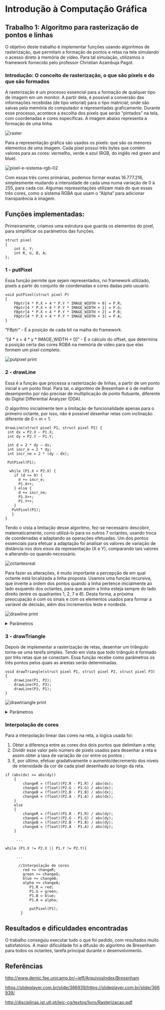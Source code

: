 # Introdução à Computação Gráfica
## Trabalho 1: Algoritmo para rasterização de pontos e linhas
O objetivo deste trabalho é implementar funções usando algoritmos de rasterização, que permitam a formação de pontos e retas na tela simulando o acesso direto à memória de vídeo.
Para tal simulação, utilizamos o framework  fornecido pelo professor Christian Azambuja Pagot.
### Introdução: O conceito de rasterização, o que são pixels e do que são formados
A rasterização é um processo essencial para a formação de qualquer tipo de imagem em um monitor. A partir dela, é possível a conversão das informações recebidas (de tipo vetorial) para o tipo matricial; onde são salvas pela memória do computador e representadas graficamente.
Durante esse processo, acontece a escolha dos pixels que serão “pintados” na tela, com coordenadas e cores específicas. A imagem abaixo representa a formação de uma linha.

![raster](https://user-images.githubusercontent.com/42072854/43996645-82b96912-9d9d-11e8-9fc8-101c06b2f0be.png)

Para a representação gráfica são usados os pixels: que são os menores elementos de uma imagem. Cada pixel possui três bytes que contém valores para as cores: vermelho, verde e azul (RGB, do inglês red green and blue).

![pixel-e-sistema-rgb-02](https://user-images.githubusercontent.com/42072854/43997586-05d8bf10-9db6-11e8-98ea-29e83bdc5536.png)

Com essas três cores primárias, podemos formar exatas 16.777.216, simplesmente mudando a intensidade de cada uma numa variação de 0 à 255, para cada cor. Algumas representações utilizam mais do que essas três cores, como o sistema RGBA que usam o “Alpha” para adicionar transparência à imagem.
## Funções implementadas:
Primeiramente, criamos uma estrutura que guarda os elementos do pixel, para simplificar os parâmetros das funções.
```
struct pixel
{
    int X, Y;
    int R, G, B, A;
};
```
### 1 - putPixel
Essa função permite que sejam representados, no framework utilizado, pixels a partir do conjunto de coordenadas e cores dadas pelo usuário.
```
void putPixel(struct pixel P)
{
    FBptr[4 * P.X + 4 * P.Y * IMAGE_WIDTH + 0] = P.R;
    FBptr[4 * P.X + 4 * P.Y * IMAGE_WIDTH + 1] = P.G;
    FBptr[4 * P.X + 4 * P.Y * IMAGE_WIDTH + 2] = P.B;
    FBptr[4 * P.X + 4 * P.Y * IMAGE_WIDTH + 3] = P.A;
}
```
“FBptr” - É a posição de cada bit na malha do framework.

“[4 * x + 4 * y * IMAGE_WIDTH + 0]” - É o cálculo do offset,  que determina a posição certa das cores RGBA na memória de vídeo para que elas formem um pixel completo.

![putpixel print](https://user-images.githubusercontent.com/42072854/43998040-918a35e6-9dc2-11e8-8e18-37f9d59fad06.png)

### 2 - drawLine
Essa é a função que processa a rasterização de linhas, a partir de um ponto inicial e um ponto final. Para tal, o algoritmo de Bresenham é o de melhor desempenho por não precisar de multiplicação de ponto flutuante, diferente do Digital Differential Analyzer (DDA).

O algoritmo inicialmente tem a limitação de funcionalidade apenas para o primeiro octante, por isso, não é possível desenhar retas com inclinação diferente de 0 < m < 1.
```
drawLine(struct pixel P1, struct pixel P2) {
 int dx = P2.X – P1.X;
 int dy = P2.Y – P1.Y;
 
 int d = 2 * dy – dx;
 int incr_e = 2 * dy;
 int incr_ne = 2 * (dy – dx);
 
 PutPixel(P1);
 
  while (P1.X < P2.X) {
    if (d <= 0) {
      d += incr_e; 
      P1.X++;
    } else {
      d += incr_ne; 
      P1.X++;
      P1.Y++; 
    } 
   PutPixel(P1); 
   }
}
```
Tendo o vista a limitação desse algoritmo, fez-se necessário descobrir, matematicamente, como utilizá-lo para os outros 7 octantes, usando troca de coordenadas e adaptando as operações efetuadas. Um dos pontos essenciais para efetuar a adaptação foi analisar os valores de variação de distância nos dois eixos da representação (X e Y), comparando tais valores e alterando-os quando necessário.

![octantesreal](https://user-images.githubusercontent.com/42072854/44034421-70416a68-9ee3-11e8-9c48-87ef83776796.gif)

Para fazer as alterações, é muito importante a percepção de em qual octante está localizada a linha proposta. Usamos uma função recursiva, que inverte a ordem dos pontos quando a linha pertence inicialmente ao lado esquerdo dos octantes, para que assim a linha esteja sempre do lado direito (entre os quadrantes 1, 2, 7 e 8).
Desta forma, a próxima preocupação é com os sinais e com os elementos usados para formar a variável de decisão, além dos incrementos leste e nordeste.

![drawline print](https://user-images.githubusercontent.com/42072854/43997621-096ebbd8-9db7-11e8-8c5e-5649f850b89c.png)

<details><summary> Parâmetros </summary><p>
    
    pixel P1 = {256, 256, 50, 50, 50, 255};
    pixel P2 = {0, 0, 255, 0, 0, 255};
    pixel P3 = {256, 0, 0, 255, 0, 255};
    pixel P4 = {512, 0, 0, 0, 255, 255};
    pixel P5 = {512, 256, 242, 141, 19, 255};
    pixel P6 = {512, 512, 255, 0, 255, 255};
    pixel P7 = {256, 512, 255, 255, 0, 255};
    pixel P8 = {0, 512, 0, 255, 255, 255};
    pixel P9 = {0, 256, 199, 0, 255, 255};
    
    drawLine(P1, P2);
    drawLine(P1, P3);
    drawLine(P1, P4);
    drawLine(P1, P5);
    drawLine(P1, P6);
    drawLine(P1, P7);
    drawLine(P1, P8);
    drawLine(P1, P9);
    
</p></details>

### 3 - drawTriangle
Depois de implementar a rasterização de retas, desenhar um triângulo torna-se uma tarefa simples. Tendo em vista que todo triângulo é formado por três retas que se conectam. Essa  função recebe como parâmetros os três pontos pelos quais as arestas serão determinadas.
```
void drawTriangle(struct pixel P1, struct pixel P2, struct pixel P3)
{
    drawLine(P1, P2);
    drawLine(P2, P3);
    drawLine(P3, P1);
}
```

![drawtriangle print](https://user-images.githubusercontent.com/42072854/43997698-7c15dda4-9db9-11e8-9b7a-28eecee5ee0f.png)

<details><summary> Parâmetros </summary><p>
    
    pixel P1 = {336, 30, 255, 0, 0, 255};
    pixel P2 = {196, 450, 0, 255, 0, 255};
    pixel P3 = {456, 450, 0, 0, 255, 255};
    pixel P4 = {70, 30, 255, 255, 0, 255};
    pixel P5 = {70, 430, 255, 0, 255, 255};
    pixel P6 = {270, 30, 0, 255, 255, 255};

    drawTriangle(P1, P2, P3);
    drawTriangle(P4, P5, P6);
    
</p></details>

### Interpolação de cores

Para a interpolação linear das cores na reta, a lógica usada foi: 

1. Obter a diferença entre as cores dos dois pontos que delimitam a reta;
2. Dividir esse valor pelo número de pixels usados para desenhar a reta e assim obter a taxa de variação de cor entre os pontos ;
3. E, por último, efetuar gradativamente o aumento/decremento dos níveis de intensidade da cor de cada pixel desenhado ao longo da reta.

```
if (abs(dx) >= abs(dy))
    {
        changeR = (float)(P2.R - P1.R) / abs(dx);
        changeG = (float)(P2.G - P1.G) / abs(dx);
        changeB = (float)(P2.B - P1.B) / abs(dx);
        changeA = (float)(P2.A - P1.A) / abs(dx);
    }
    else
    {
        changeR = (float)(P2.R - P1.R) / abs(dy);
        changeG = (float)(P2.G - P1.G) / abs(dy);
        changeB = (float)(P2.B - P1.B) / abs(dy);
        changeA = (float)(P2.A - P1.A) / abs(dy);
    }
    
     ...
    
while (P1.X != P2.X || P1.Y != P2.Y){
    
     ...
     
      //Interpolação de cores
        red += changeR;
        green += changeG;
        blue += changeB;
        alpha += changeA;
           P1.R = red;
           P1.G = green;
           P1.B = blue;
           P1.A = alpha;

           putPixel(P1);
       }
 ```
## Resultados e dificuldades encontradas
O trabalho conseguiu executar tudo o que foi pedido, com resultados muito satisfatórios. 
A maior dificuldade foi a difusão do algoritmo de Bresenham para todos os octantes, tarefa principal durante o desenvolvimento.

## Referências

http://www.demic.fee.unicamp.br/~jeff/ArquivosIndex/Bresenham

https://slideplayer.com.br/slide/366939/https://slideplayer.com.br/slide/366939/

http://disciplinas.ist.utl.pt/leic-cg/textos/livro/Rasterizacao.pdf
